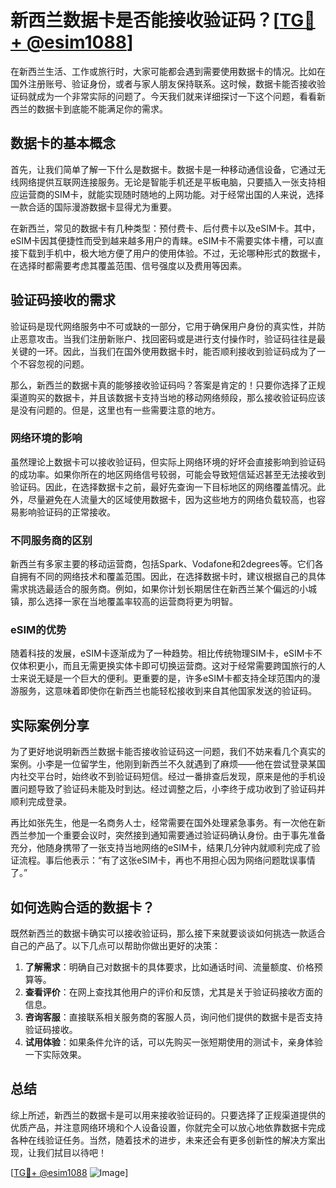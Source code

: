 # 新西兰数据卡是否能接收验证码？[[TG💪+ @esim1088](https://t.me/s/esim1088)]

在新西兰生活、工作或旅行时，大家可能都会遇到需要使用数据卡的情况。比如在国外注册账号、验证身份，或者与家人朋友保持联系。这时候，数据卡能否接收验证码就成为一个非常实际的问题了。今天我们就来详细探讨一下这个问题，看看新西兰的数据卡到底能不能满足你的需求。

## 数据卡的基本概念

首先，让我们简单了解一下什么是数据卡。数据卡是一种移动通信设备，它通过无线网络提供互联网连接服务。无论是智能手机还是平板电脑，只要插入一张支持相应运营商的SIM卡，就能实现随时随地的上网功能。对于经常出国的人来说，选择一款合适的国际漫游数据卡显得尤为重要。

在新西兰，常见的数据卡有几种类型：预付费卡、后付费卡以及eSIM卡。其中，eSIM卡因其便捷性而受到越来越多用户的青睐。eSIM卡不需要实体卡槽，可以直接下载到手机中，极大地方便了用户的使用体验。不过，无论哪种形式的数据卡，在选择时都需要考虑其覆盖范围、信号强度以及费用等因素。

## 验证码接收的需求

验证码是现代网络服务中不可或缺的一部分，它用于确保用户身份的真实性，并防止恶意攻击。当我们注册新账户、找回密码或是进行支付操作时，验证码往往是最关键的一环。因此，当我们在国外使用数据卡时，能否顺利接收到验证码成为了一个不容忽视的问题。

那么，新西兰的数据卡真的能够接收验证码吗？答案是肯定的！只要你选择了正规渠道购买的数据卡，并且该数据卡支持当地的移动网络频段，那么接收验证码应该是没有问题的。但是，这里也有一些需要注意的地方。

### 网络环境的影响

虽然理论上数据卡可以接收验证码，但实际上网络环境的好坏会直接影响到验证码的成功率。如果你所在的地区网络信号较弱，可能会导致短信延迟甚至无法接收到验证码。因此，在选择数据卡之前，最好先查询一下目标地区的网络覆盖情况。此外，尽量避免在人流量大的区域使用数据卡，因为这些地方的网络负载较高，也容易影响验证码的正常接收。

### 不同服务商的区别

新西兰有多家主要的移动运营商，包括Spark、Vodafone和2degrees等。它们各自拥有不同的网络技术和覆盖范围。因此，在选择数据卡时，建议根据自己的具体需求挑选最适合的服务商。例如，如果你计划长期居住在新西兰某个偏远的小城镇，那么选择一家在当地覆盖率较高的运营商将更为明智。

### eSIM的优势

随着科技的发展，eSIM卡逐渐成为了一种趋势。相比传统物理SIM卡，eSIM卡不仅体积更小，而且无需更换实体卡即可切换运营商。这对于经常需要跨国旅行的人士来说无疑是一个巨大的便利。更重要的是，许多eSIM卡都支持全球范围内的漫游服务，这意味着即使你在新西兰也能轻松接收到来自其他国家发送的验证码。

## 实际案例分享

为了更好地说明新西兰数据卡能否接收验证码这一问题，我们不妨来看几个真实的案例。小李是一位留学生，他刚到新西兰不久就遇到了麻烦——他在尝试登录某国内社交平台时，始终收不到验证码短信。经过一番排查后发现，原来是他的手机设置问题导致了验证码未能及时到达。经过调整之后，小李终于成功收到了验证码并顺利完成登录。

再比如张先生，他是一名商务人士，经常需要在国外处理紧急事务。有一次他在新西兰参加一个重要会议时，突然接到通知需要通过验证码确认身份。由于事先准备充分，他随身携带了一张支持当地网络的eSIM卡，结果几分钟内就顺利完成了验证流程。事后他表示：“有了这张eSIM卡，再也不用担心因为网络问题耽误事情了。”

## 如何选购合适的数据卡？

既然新西兰的数据卡确实可以接收验证码，那么接下来就要谈谈如何挑选一款适合自己的产品了。以下几点可以帮助你做出更好的决策：

1. **了解需求**：明确自己对数据卡的具体要求，比如通话时间、流量额度、价格预算等。
2. **查看评价**：在网上查找其他用户的评价和反馈，尤其是关于验证码接收方面的信息。
3. **咨询客服**：直接联系相关服务商的客服人员，询问他们提供的数据卡是否支持验证码接收。
4. **试用体验**：如果条件允许的话，可以先购买一张短期使用的测试卡，亲身体验一下实际效果。

## 总结

综上所述，新西兰的数据卡是可以用来接收验证码的。只要选择了正规渠道提供的优质产品，并注意网络环境和个人设备设置，你就完全可以放心地依靠数据卡完成各种在线验证任务。当然，随着技术的进步，未来还会有更多创新性的解决方案出现，让我们拭目以待吧！

[[TG💪+ @esim1088](https://t.me/s/esim1088) ![Image](https://i.postimg.cc/4NQfJmqS/Snipaste-2025-05-13-00-14-12.png)]